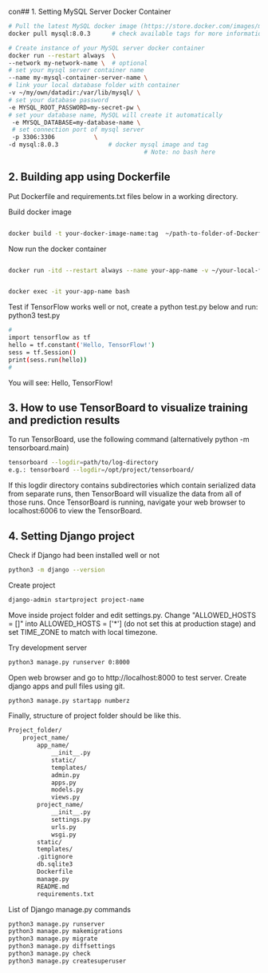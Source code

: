 con## 1. Setting MySQL Server Docker Container
```bash
# Pull the latest MySQL docker image (https://store.docker.com/images/mysql)
docker pull mysql:8.0.3      # check available tags for more information

# Create instance of your MySQL server docker container
docker run --restart always  \  
--network my-network-name \  # optional
# set your mysql server container name
--name my-mysql-container-server-name \       
# link your local database folder with container                                
-v ~/my/own/datadir:/var/lib/mysql/ \       
# set your database password
-e MYSQL_ROOT_PASSWORD=my-secret-pw \  
# set your database name, MySQL will create it automatically
 -e MYSQL_DATABASE=my-database-name \   
 # set connection port of mysql server
 -p 3306:3306           \                                   
-d mysql:8.0.3              # docker mysql image and tag
                                      # Note: no bash here

```

## 2. Building app using Dockerfile

Put Dockerfile and requirements.txt files below in a working directory.

Build docker image
```bash

docker build -t your-docker-image-name:tag  ~/path-to-folder-of-Dockerfile/

```

Now run the docker container

```bash

docker run -itd --restart always --name your-app-name -v ~/your-local-folder/:/root/ -p 6006:6006 your-docker-image-name:tag bash

```

```bash

docker exec -it your-app-name bash

```

Test if TensorFlow works well or not, create a python test.py below and run: python3 test.py
```bash
#
import tensorflow as tf
hello = tf.constant('Hello, TensorFlow!')
sess = tf.Session()
print(sess.run(hello))
#
```
You will see: Hello, TensorFlow!

## 3. How to use TensorBoard to visualize training and prediction results

To run TensorBoard, use the following command (alternatively python -m tensorboard.main)

```bash
tensorboard --logdir=path/to/log-directory
e.g.: tensorboard --logdir=/opt/project/tensorboard/
```

If this logdir directory contains subdirectories which contain serialized data from separate runs,
then TensorBoard will visualize the data from all of those runs. Once TensorBoard is running, navigate your web browser to localhost:6006 to view the TensorBoard.

## 4. Setting Django project

Check if Django had been installed well or not
```bash
python3 -m django --version
```

Create project
```bash
django-admin startproject project-name
```

Move inside project folder and edit settings.py. 
Change "ALLOWED_HOSTS = []" into ALLOWED_HOSTS = ['*'] (do not set this at production stage) 
and set TIME_ZONE to match with local timezone.

Try development server
```bash
python3 manage.py runserver 0:8000
```

Open web browser and go to http://localhost:8000 to test server.
Create django apps and pull files using git.

```bash
python3 manage.py startapp numberz
```

Finally, structure of project folder should be like this.

```bash
Project_folder/
    project_name/
        app_name/
            __init__.py
            static/
            templates/
            admin.py
            apps.py
            models.py
            views.py         
        project_name/
            __init__.py
            settings.py
            urls.py
            wsgi.py
        static/
        templates/ 
        .gitignore  
        db.sqlite3
        Dockerfile
        manage.py
        README.md
        requirements.txt   
``` 

List of Django manage.py commands

```bash
python3 manage.py runserver
python3 manage.py makemigrations
python3 manage.py migrate
python3 manage.py diffsettings
python3 manage.py check
python3 manage.py createsuperuser
```